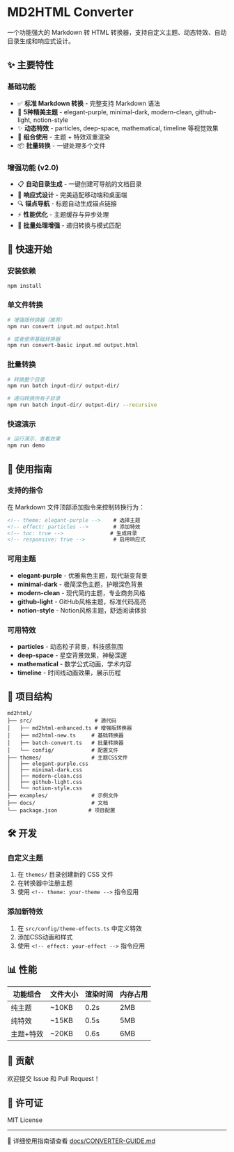 # MD2HTML Converter

一个功能强大的 Markdown 转 HTML 转换器，支持自定义主题、动态特效、自动目录生成和响应式设计。

## ✨ 主要特性

### 基础功能
- ✅ **标准 Markdown 转换** - 完整支持 Markdown 语法
- 🎨 **5种精美主题** - elegant-purple, minimal-dark, modern-clean, github-light, notion-style
- ✨ **动态特效** - particles, deep-space, mathematical, timeline 等视觉效果
- 🔄 **组合使用** - 主题 + 特效双重渲染
- 📦 **批量转换** - 一键处理多个文件

### 增强功能 (v2.0)
- 📋 **自动目录生成** - 一键创建可导航的文档目录
- 📱 **响应式设计** - 完美适配移动端和桌面端
- 🔍 **锚点导航** - 标题自动生成锚点链接
- ⚡ **性能优化** - 主题缓存与异步处理
- 🎯 **批量处理增强** - 递归转换与模式匹配

## 🚀 快速开始

### 安装依赖

```bash
npm install
```

### 单文件转换

```bash
# 增强版转换器（推荐）
npm run convert input.md output.html

# 或者使用基础转换器
npm run convert-basic input.md output.html
```

### 批量转换

```bash
# 转换整个目录
npm run batch input-dir/ output-dir/

# 递归转换所有子目录
npm run batch input-dir/ output-dir/ --recursive
```

### 快速演示

```bash
# 运行演示，查看效果
npm run demo
```

## 📖 使用指南

### 支持的指令

在 Markdown 文件顶部添加指令来控制转换行为：

```markdown
<!-- theme: elegant-purple -->    # 选择主题
<!-- effect: particles -->        # 添加特效
<!-- toc: true -->               # 生成目录
<!-- responsive: true -->         # 启用响应式
```

### 可用主题

- **elegant-purple** - 优雅紫色主题，现代渐变背景
- **minimal-dark** - 极简深色主题，护眼深色背景
- **modern-clean** - 现代简约主题，专业商务风格
- **github-light** - GitHub风格主题，标准代码高亮
- **notion-style** - Notion风格主题，舒适阅读体验

### 可用特效

- **particles** - 动态粒子背景，科技感氛围
- **deep-space** - 星空背景效果，神秘深邃
- **mathematical** - 数学公式动画，学术内容
- **timeline** - 时间线动画效果，展示历程

## 📁 项目结构

```
md2html/
├── src/                    # 源代码
│   ├── md2html-enhanced.ts # 增强版转换器
│   ├── md2html-new.ts     # 基础转换器
│   ├── batch-convert.ts   # 批量转换器
│   └── config/            # 配置文件
├── themes/                # 主题CSS文件
│   ├── elegant-purple.css
│   ├── minimal-dark.css
│   ├── modern-clean.css
│   ├── github-light.css
│   └── notion-style.css
├── examples/              # 示例文件
├── docs/                  # 文档
└── package.json          # 项目配置
```

## 🛠️ 开发

### 自定义主题

1. 在 `themes/` 目录创建新的 CSS 文件
2. 在转换器中注册主题
3. 使用 `<!-- theme: your-theme -->` 指令应用

### 添加新特效

1. 在 `src/config/theme-effects.ts` 中定义特效
2. 添加CSS动画和样式
3. 使用 `<!-- effect: your-effect -->` 指令应用

## 📊 性能

| 功能组合 | 文件大小 | 渲染时间 | 内存占用 |
|----------|----------|----------|----------|
| 纯主题 | ~10KB | 0.2s | 2MB |
| 纯特效 | ~15KB | 0.5s | 5MB |
| 主题+特效 | ~20KB | 0.6s | 6MB |

## 🤝 贡献

欢迎提交 Issue 和 Pull Request！

## 📄 许可证

MIT License

---

📖 详细使用指南请查看 [docs/CONVERTER-GUIDE.md](docs/CONVERTER-GUIDE.md)
